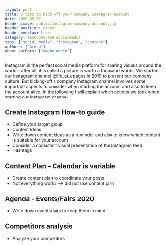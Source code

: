 ```yaml
---
layout: post
title: 5 tips to kick off your company Instagram account
date: 2020-05-07
header_image: public/instagram-company-account.jpg
header_position: center
header_overlay: true
category: techcomm-and-socialmedia
tags: ["social media", "Instagram", "content"]
authors: ["Aroso"]
about_authors: ["amahaiuddin"]
---
```


Instagram is the perfect social media platform for sharing visuals around the world - after all, it is called a picture is worth a thousand words. We started our Instagram channel @life_at_epages in 2019 to present our company culture. But kicking-off a company Instagram channel involves some important aspects to consider when starting the account and also to keep the account alive. In the following I will explain which actions we took when starting our Instagram channel.


## Create Instagram How-to guide 
- Define your target group 
- Content Ideas 
- Write down content ideas as a reminder and also to know which content is suitable for your account 
- Consider a consistent visual presentation of the Instagram feed 
- Hashtags 

## Content Plan – Calendar is variable 
- Create content plan to coordinate your posts 
- Not everything works --> did not use content plan 

## Agenda - Events/Fairs 2020 
- Write down events/fairs to keep them in mind 

## Competitors analysis 
- Analyze your competitors 


